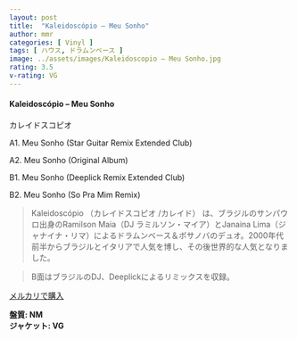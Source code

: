 ```yaml
---
layout: post
title:  "Kaleidoscópio – Meu Sonho"
author: mmr
categories: [ Vinyl ]
tags: [ ハウス, ドラムンベース ]
image: ../assets/images/Kaleidoscopio – Meu Sonho.jpg
rating: 3.5
v-rating: VG
---
```


#### Kaleidoscópio – Meu Sonho

カレイドスコピオ

A1. Meu Sonho (Star Guitar Remix Extended Club)

A2. Meu Sonho (Original Album)

B1. Meu Sonho (Deeplick Remix Extended Club)

B2. Meu Sonho (So Pra Mim Remix)

> Kaleidoscópio （カレイドスコピオ /カレイド） は、ブラジルのサンパウロ出身のRamilson Maia（DJ ラミルソン・マイア）とJanaina Lima（ジャナイナ・リマ）によるドラムンベース＆ボサノバのデュオ。2000年代前半からブラジルとイタリアで人気を博し、その後世界的な人気となりました。

> B面はブラジルのDJ、Deeplickによるリミックスを収録。

[メルカリで購入](https://jp.mercari.com/item/m53384235821)

<div class="mt-4 mb-4 d-flex align-items-center">
<strong class="mr-1">盤質: NM</strong>
</div>
<div class="mt-4 mb-4 d-flex align-items-center">
<strong class="mr-1">ジャケット: VG</strong>
</div>
